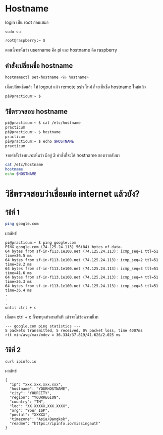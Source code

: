 # Hostname

login เป็น root ก่อนเสมอ

```
sudo su
```

```bash
root@raspberry:~ $
```

ตอนนี้จะเห็นว่า username คือ pi และ hostname คิอ raspberry

## คำสั่งเปลี่ยนชื่อ hostname

```bash
hostnamectl set-hostname <ชื่อ hostname>
```

เมื่อเปลี่ยนชื่อแล้ว ให้ logout แล้ว remote ssh ใหม่
ก็จะเห็นชื่อ hostname ใหม่แล้ว

```bash
pi@practicum:~ $
```

## วิธีตรวจสอบ hostname

```bash
pi@practicum:~ $ cat /etc/hostname
practicum
pi@practicum:~ $ hostname
practicum
pi@practicum:~ $ echo $HOSTNAME
practicum
```

จากคำสั่งข้างบนจะเห็นว่า มีอยู่ 3 คำสั่งที่จะได้ hostname ของเรากลับมา

```bash
cat /etc/hostname
hostname
echo $HOSTNAME
```

# วิธีตรวจสอบว่าเชื่อมต่อ internet แล้วยัง?

## วิธีที่ 1

```bash
ping google.com
```

ผลลัพธ์

```
pi@practicum:~ $ ping google.com
PING google.com (74.125.24.113) 56(84) bytes of data.
64 bytes from sf-in-f113.1e100.net (74.125.24.113): icmp_seq=1 ttl=51 time=36.5 ms
64 bytes from sf-in-f113.1e100.net (74.125.24.113): icmp_seq=2 ttl=51 time=38.2 ms
64 bytes from sf-in-f113.1e100.net (74.125.24.113): icmp_seq=3 ttl=51 time=41.6 ms
64 bytes from sf-in-f113.1e100.net (74.125.24.113): icmp_seq=4 ttl=51 time=36.3 ms
64 bytes from sf-in-f113.1e100.net (74.125.24.113): icmp_seq=5 ttl=51 time=36.4 ms
.
.
.
until ctrl + c
```

เมื่อกด ctrl + c ก็จะหยุดทำงานทันที แล้วจะได้ข้อความนี้มา

```
--- google.com ping statistics ---
5 packets transmitted, 5 received, 0% packet loss, time 4007ms
rtt min/avg/max/mdev = 36.334/37.819/41.626/2.025 ms
```

## วิธีที่ 2

```
curl ipinfo.io
```

ผลลัพธ์

```
{
  "ip": "xxx.xxx.xxx.xxx",
  "hostname": "YOURHOSTNAME",
  "city": "YOURCITY",
  "region": "YOURREGION",
  "country": "TH",
  "loc": "XX.XXXXX,XXX.XXXX",
  "org": "Your ISP",
  "postal": "XXXXX",
  "timezone": "Asia/Bangkok",
  "readme": "https://ipinfo.io/missingauth"
}
```
